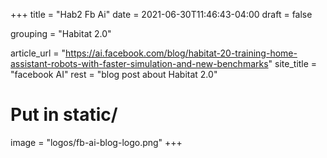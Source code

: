 +++
title = "Hab2 Fb Ai"
date = 2021-06-30T11:46:43-04:00
draft = false

grouping = "Habitat 2.0"

article_url = "https://ai.facebook.com/blog/habitat-20-training-home-assistant-robots-with-faster-simulation-and-new-benchmarks"
site_title = "facebook AI"
rest = "blog post about Habitat 2.0"

# Put in static/
image = "logos/fb-ai-blog-logo.png"
+++
